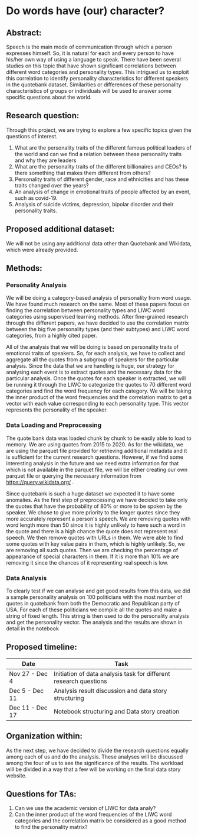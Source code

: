 # Do words have (our) character?

## Abstract:
Speech is the main mode of communication through which a person expresses himself. So, it is natural for each and every person to have his/her own way of using a language to speak. There have been several studies on this topic that have shown significant correlations between different word categories and personality types. This intrigued us to exploit this correlation to identify personality characteristics for different speakers in the quotebank dataset. Similarities or differences of these personality characteristics of groups or individuals will be used to answer some specific questions about the world.

## Research question:
Through this project, we are trying to explore a few specific topics given the questions of interest.
1. What are the personality traits of the different famous political leaders of the world and can we find a relation between these personality traits and why they are leaders
2. What are the personality traits of the different billionaires and CEOs? Is there something that makes them different from others?
3. Personality traits of different gender, race and ethnicities and has these traits changed over the years?
4. An analysis of change in emotional traits of people affected by an event, such as covid-19.
5. Analysis of suicide victims, depression, bipolar disorder and their personality traits.


## Proposed additional dataset:
We will not be using any additional data other than Quotebank and Wikidata, which were already provided.
 
## Methods:
### Personality Analysis
We will be doing a category-based analysis of personality from word usage. We have found much research on the same. Most of these papers focus on finding the correlation between personality types and LIWC word categories using supervised learning methods. After fine-grained research through the different papers, we have decided to use the correlation matrix between the big five personality types (and their subtypes) and LIWC word categories, from a highly cited paper.

All of the analysis that we will be doing is based on personality traits of emotional traits of speakers. So, for each analysis, we have to collect and aggregate all the quotes from a subgroup of speakers for the particular analysis. Since the data that we are handling is huge, our strategy for analysing each event is to extract quotes and the necessary data for the particular analysis. Once the quotes for each speaker is extracted, we will be running it through the LIWC to categorize the quotes to 70 different word categories and find the word frequency for each category. We will be taking the inner product of the word frequencies and the correlation matrix to get a vector with each value corresponding to each personality type. This vector represents the personality of the speaker.

### Data Loading and Preprocessing
The quote bank data was loaded chunk by chunk to be easily able to load to memory. We are using quotes from 2015 to 2020. As for the wikidata, we are using the parquet file provided for retrieving additional metadata and it is sufficient for the current research questions. However, if we find some interesting analysis in the future and we need extra information for that which is not available in the parquet file, we will be either creating our own parquet file or querying the necessary information from https://query.wikidata.org/ .

Since quotebank is such a huge dataset we expected it to have some anomalies. As the first step of preprocessing we have decided to take only the quotes that have the probability of 80% or more to be spoken by the speaker. We chose to give more priority to the longer quotes since they more accurately represent a person's speech. We are removing quotes with word length more than 50 since it is highly unlikely to have such a word in the quote and there is a high chance the quote does not represent real speech. We then remove quotes with URLs in them. We were able to find some quotes with key value pairs in them, which is highly unlikely. So, we are removing all such quotes. Then we are checking the percentage of appearance of special characters in them. If it is more than 10% we are removing it since the chances of it representing real speech is low. 

### Data Analysis
To clearly test if we can analyse and get good results from this data, we did a sample personality analysis on 100 politicians with the most number of quotes in quotebank from both the Democratic and Republican party of USA. For each of these politicians we compile all the quotes and make a string of fixed length. This string is then used to do the personality analysis and get the personality vector. The analysis and the results are shown in detail in the notebook

## Proposed timeline:
| Date            | Task                                         |
| --------------- | ---------------------------------------------|
| Nov 27 - Dec 4  | Initiation of data analysis task for different research questions |
| Dec 5 - Dec 11  | Analysis result discussion and data story structuring |
| Dec 11 - Dec 17 | Notebook structuring and Data story creation |

## Organization within:
As the next step, we have decided to divide the research questions equally among each of us and do the analysis. These analyses will be discussed among the four of us to see the significance of the results. The workload will be divided in a way that a few will be working on the final data story website.

## Questions for TAs:
1. Can we use the academic version of LIWC for data analy?
2. Can the inner product of the word frequencies of the LIWC word categories and the correlation matrix be considered as a good method to find the personality matrix?
